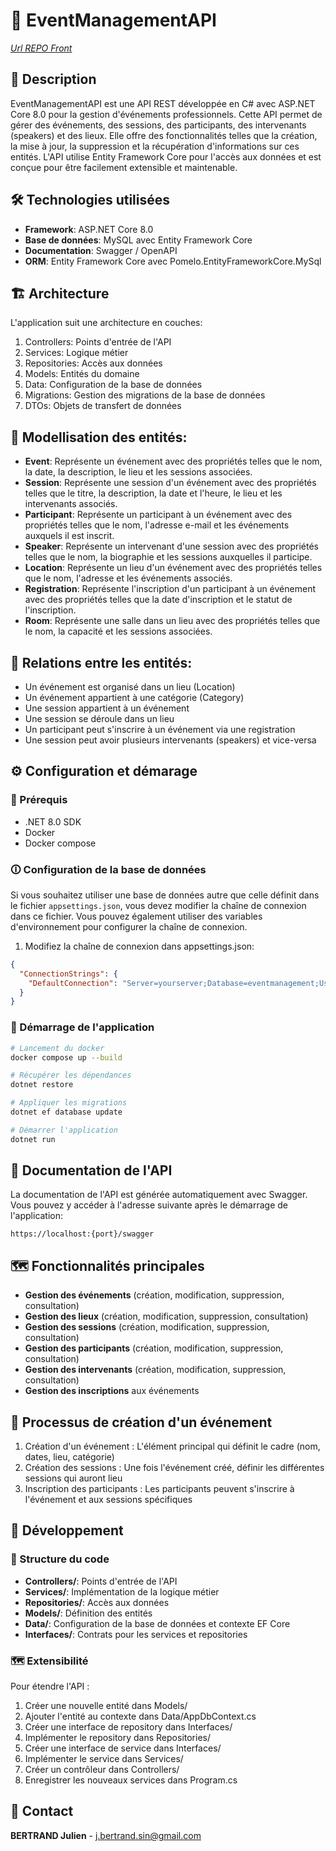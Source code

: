 ﻿# 🎉 EventManagementAPI

*[Url REPO Front](https://github.com/Flunshield/Entity-Framework/tree/main/Projets/TP%20-%20EXAMS/EventManagementClient)*

## 📝 Description

EventManagementAPI est une API REST développée en C# avec ASP.NET Core 8.0 pour la gestion d'événements professionnels. Cette API permet de gérer des événements, des sessions, des participants, des intervenants (speakers) et des lieux.
Elle offre des fonctionnalités telles que la création, la mise à jour, la suppression et la récupération d'informations sur ces entités. L'API utilise Entity Framework Core pour l'accès aux données et est conçue pour être facilement extensible et maintenable.

## 🛠️ Technologies utilisées

- **Framework**: ASP.NET Core 8.0
- **Base de données**: MySQL avec Entity Framework Core
- **Documentation**: Swagger / OpenAPI
- **ORM**: Entity Framework Core avec Pomelo.EntityFrameworkCore.MySql

## 🏗️ Architecture

L'application suit une architecture en couches:
1. Controllers: Points d'entrée de l'API
2. Services: Logique métier
3. Repositories: Accès aux données
4. Models: Entités du domaine
5. Data: Configuration de la base de données
6. Migrations: Gestion des migrations de la base de données
7. DTOs: Objets de transfert de données

## 🧰 Modellisation des entités:
- **Event**: Représente un événement avec des propriétés telles que le nom, la date, la description, le lieu et les sessions associées.
- **Session**: Représente une session d'un événement avec des propriétés telles que le titre, la description, la date et l'heure, le lieu et les intervenants associés.
- **Participant**: Représente un participant à un événement avec des propriétés telles que le nom, l'adresse e-mail et les événements auxquels il est inscrit.
- **Speaker**: Représente un intervenant d'une session avec des propriétés telles que le nom, la biographie et les sessions auxquelles il participe.
- **Location**: Représente un lieu d'un événement avec des propriétés telles que le nom, l'adresse et les événements associés.
- **Registration**: Représente l'inscription d'un participant à un événement avec des propriétés telles que la date d'inscription et le statut de l'inscription.
- **Room**: Représente une salle dans un lieu avec des propriétés telles que le nom, la capacité et les sessions associées.

## 🔗 Relations entre les entités:
- Un événement est organisé dans un lieu (Location)
- Un événement appartient à une catégorie (Category)
- Une session appartient à un événement
- Une session se déroule dans un lieu
- Un participant peut s'inscrire à un événement via une registration
- Une session peut avoir plusieurs intervenants (speakers) et vice-versa

## ⚙️ Configuration et démarage

### 🧹 Prérequis

- .NET 8.0 SDK
- Docker
- Docker compose

### 🛈 Configuration de la base de données
Si vous souhaitez utiliser une base de données autre que celle définit dans le fichier `appsettings.json`, vous devez modifier la chaîne de connexion dans ce fichier. Vous pouvez également utiliser des variables d'environnement pour configurer la chaîne de connexion.

1. Modifiez la chaîne de connexion dans appsettings.json: 
````json
{
  "ConnectionStrings": {
    "DefaultConnection": "Server=yourserver;Database=eventmanagement;User=yourusername;Password=yourpassword;"
  }
}
````

### 🚀 Démarrage de l'application

```bash
# Lancement du docker
docker compose up --build

# Récupérer les dépendances
dotnet restore

# Appliquer les migrations
dotnet ef database update

# Démarrer l'application
dotnet run
```

## 📖 Documentation de l'API
La documentation de l'API est générée automatiquement avec Swagger. Vous pouvez y accéder à l'adresse suivante après le démarrage de l'application:

```
https://localhost:{port}/swagger
```

## 🗺️ Fonctionnalités principales

- **Gestion des événements** (création, modification, suppression, consultation)
- **Gestion des lieux** (création, modification, suppression, consultation)
- **Gestion des sessions** (création, modification, suppression, consultation)
- **Gestion des participants** (création, modification, suppression, consultation)
- **Gestion des intervenants** (création, modification, suppression, consultation)
- **Gestion des inscriptions** aux événements

## 🤝 Processus de création d'un événement
1. Création d'un événement : L'élément principal qui définit le cadre (nom, dates, lieu, catégorie)
2. Création des sessions : Une fois l'événement créé, définir les différentes sessions qui auront lieu
3. Inscription des participants : Les participants peuvent s'inscrire à l'événement et aux sessions spécifiques

## 📝 Développement

### 📖 Structure du code

- **Controllers/**: Points d'entrée de l'API  
- **Services/**: Implémentation de la logique métier  
- **Repositories/**: Accès aux données  
- **Models/**: Définition des entités  
- **Data/**: Configuration de la base de données et contexte EF Core  
- **Interfaces/**: Contrats pour les services et repositories   

### 🗺️ Extensibilité
Pour étendre l'API : 

1. Créer une nouvelle entité dans Models/
2. Ajouter l'entité au contexte dans Data/AppDbContext.cs
3. Créer une interface de repository dans Interfaces/
4. Implémenter le repository dans Repositories/
5. Créer une interface de service dans Interfaces/
6. Implémenter le service dans Services/
7. Créer un contrôleur dans Controllers/
8. Enregistrer les nouveaux services dans Program.cs

## 🤝 Contact
**BERTRAND Julien** - j.bertrand.sin@gmail.com
